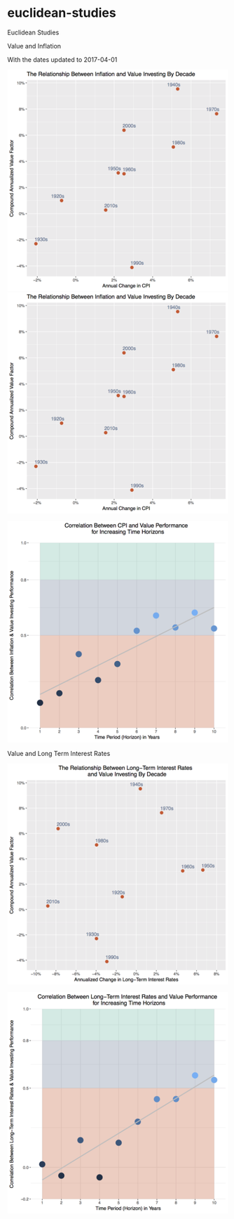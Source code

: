 # euclidean-studies
Euclidean Studies

Value and Inflation

With the dates updated to 2017-04-01

<img src="/value-and-inflation/value-cpi-decade-chart.png" width=“50”>
<img src="/value-and-inflation/value-cpi-decade-chart.png" width=“50%”>

![alt text](/value-and-inflation/value-inflation-corr-chart.png)


Value and Long Term Interest Rates

![alt text](/value-and-interest-rates/value-IR-decade-plot.png)

![alt text](/value-and-interest-rates/corr-value-ir-plot.png)